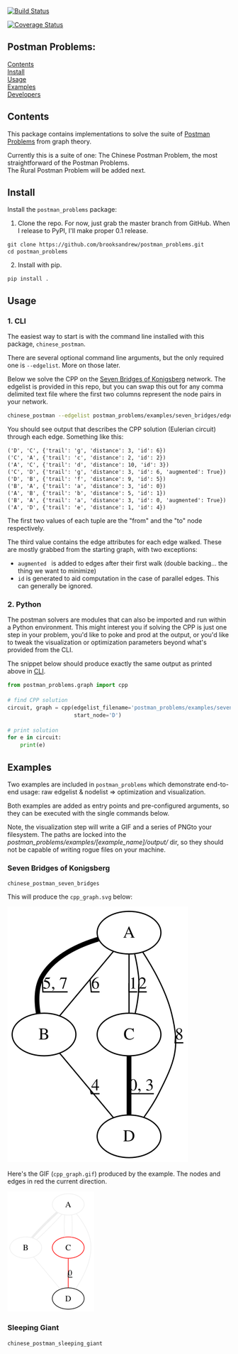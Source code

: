 [![Build Status](https://travis-ci.org/brooksandrew/postman_problems.svg?branch=master)](https://travis-ci.org/brooksandrew/postman_problems)

[![Coverage Status](https://coveralls.io/repos/github/brooksandrew/postman_problems/badge.svg?branch=master)](https://coveralls.io/github/brooksandrew/postman_problems?branch=master)


## Postman Problems:

[Contents](#contents)  
[Install](#install)  
[Usage](#usage)  
[Examples](#examples)  
[Developers](#developers)

## Contents

This package contains implementations to solve the suite of [Postman Problems] from graph theory.


Currently this is a suite of one: The Chinese Postman Problem, the most straightforward of the Postman Problems.  
The Rural Postman Problem will be added next.

## Install

Install the `postman_problems` package:

1. Clone the repo.  For now, just grab the master branch from GitHub.  When I release to PyPI, I'll make proper 0.1 release.
```
git clone https://github.com/brooksandrew/postman_problems.git
cd postman_problems
```

2. Install with pip.  
```
pip install .
```


## Usage

### 1. CLI

The easiest way to start is with the command line installed with this package, `chinese_postman`.  

There are several optional command line arguments, but the only required one is `--edgelist`.  More on those later.
  
Below we solve the CPP on the [Seven Bridges of Konigsberg] network.  The edgelist is provided in this repo, but you
can swap this out for any comma delimited text file where the first two columns represent the node pairs in your network.

```bash
chinese_postman --edgelist postman_problems/examples/seven_bridges/edgelist_seven_bridges.csv
```

You should see output that describes the CPP solution (Eulerian circuit) through each edge.  Something like this:
```
('D', 'C', {'trail': 'g', 'distance': 3, 'id': 6})
('C', 'A', {'trail': 'c', 'distance': 2, 'id': 2})
('A', 'C', {'trail': 'd', 'distance': 10, 'id': 3})
('C', 'D', {'trail': 'g', 'distance': 3, 'id': 6, 'augmented': True})
('D', 'B', {'trail': 'f', 'distance': 9, 'id': 5})
('B', 'A', {'trail': 'a', 'distance': 3, 'id': 0})
('A', 'B', {'trail': 'b', 'distance': 5, 'id': 1})
('B', 'A', {'trail': 'a', 'distance': 3, 'id': 0, 'augmented': True})
('A', 'D', {'trail': 'e', 'distance': 1, 'id': 4})
```

The first two values of each tuple are the "from" and the "to" node respectively.  

The third value contains the edge attributes for each edge walked.  These are mostly grabbed from the starting graph, 
with two exceptions:
  - `augmented ` is added to edges after their first walk (double backing... the thing we want to minimize)
  - `id` is generated to aid computation in the case of parallel edges.  This can generally be ignored.
 
 
### 2. Python

The postman solvers are modules that can also be imported and run within a Python environment.  This might interest you 
if solving the CPP is just one step in your problem, you'd like to poke and prod at the output, or you'd like to tweak 
the visualization or optimization parameters beyond what's provided from the CLI.

The snippet below should produce exactly the same output as printed above in [CLI](#1.-cli).

```python
from postman_problems.graph import cpp

# find CPP solution
circuit, graph = cpp(edgelist_filename='postman_problems/examples/seven_bridges/edgelist_seven_bridges.csv',
                     start_node='D')

# print solution
for e in circuit:
    print(e)
```



## Examples

Two examples are included in `postman_problems` which demonstrate end-to-end usage: raw edgelist & nodelist => 
optimization and visualization.
  
Both examples are added as entry points and pre-configured arguments, so they can be executed with the single commands below.
 
Note, the visualization step will write a GIF and a series of PNGto your filesystem.  The paths are locked into the 
  *postman_problems/examples/[example_name]/output/* dir, so they should not be capable of writing rogue files on your 
  machine.

### Seven Bridges of Konigsberg

```
chinese_postman_seven_bridges
```

This will produce the `cpp_graph.svg` below:

![Alt text](./postman_problems/examples/seven_bridges/output/cpp_graph.svg)

Here's the GIF (`cpp_graph.gif`) produced by the example.  The nodes and edges in red the current direction.
 
![Alt text22](./postman_problems/examples/seven_bridges/output/cpp_graph.gif)


### Sleeping Giant

```
chinese_postman_sleeping_giant
```






[Postman Problems]: https://en.wikipedia.org/wiki/Route_inspection_problem
[Seven Bridges of Konigsberg]:https://en.wikipedia.org/wiki/Seven_Bridges_of_K%C3%B6nigsberg

